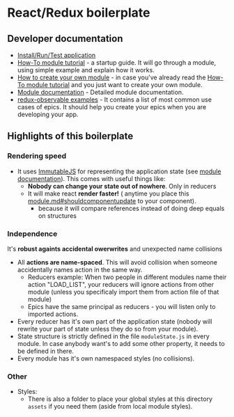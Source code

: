 #  React/Redux boilerplate

## Developer documentation
- [Install/Run/Test application](doc/howToRun.md)
- [How-To module tutorial](doc/howToModuleGuide.md) - a startup guide. It will go through a module, using simple example and explain how it works.
- [How to create your own module](doc/howToCreate.md) - in case you've already read the [How-To module tutorial](doc/howToModuleGuide.md) and you just want to create your own module.
- [Module documentation](doc/module.md) - Detailed module documentation.
- [redux-observable examples](doc/reduxObservableExamples.md) - It contains a list of most common use cases of epics. It should help you create your epics when you are developing your app.


## Highlights of this boilerplate
### Rendering speed
- It uses [ImmutableJS](https://facebook.github.io/immutable-js/) for representing the application state (see [module documentation](doc/module.md#reducers-directory)). This comes with useful things like:
  - **Nobody can change your state out of nowhere**. Only in reducers
  - It will make react **render faster!** ( anytime you place this [module.md#shouldcomponentupdate](doc/module.md#shouldcomponentupdate) to your component). 
    - because it will compare references instead of doing deep equals on structures

### Independence
It's **robust againts accidental owerwrites** and unexpected name collisions
  - All **actions are name-spaced**. This will avoid collision when someone accidentally names action in the same way.
    - Reducers example: When two people in different modules name their action "LOAD_LIST", your reducers will ignore actions from other module (unless you specificaly import them from action file of that module)
    - Epics have the same principal as reducers - you will listen only to imported actions.
  - Every reducer has it's own part of the application state (nobody will rewrite your part of state unless they do so from your module).
  - State structure is strictly defined in the file `moduleState.js` in every module. In case anybody want's to add some other property, it needs to be defined in there.
  - Every module has it's own namespaced styles (no collisions). 

### Other
- Styles:
  - There is also a folder to place your global styles at this directory `assets` if you need them (aside from local module styles).  

